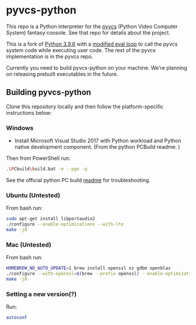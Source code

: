 # pyvcs-python

This repo is a Python interpreter for the [pyvcs](https://github.com/docmarionum1/pyvcs)
(Python Video Computer System) fantasy console. See that repo for details about the project.

This is a fork of [Python 3.9.6](https://github.com/python/cpython/tree/v3.9.6) with a
[modified eval loop](https://github.com/docmarionum1/pyvcs-python/blob/pyvcs/Python/ceval.c#L1009)
to call the pyvcs system code while executing user code. The rest of the pyvcs implementation is
in the pyvcs repo.

Currently you need to build pyvcs-python on your machine. We're planning on releasing prebuilt
executables in the future.

## Building pyvcs-python


Clone this repository locally and then follow the platform-specific instructions below:

### Windows

- Install Microsoft Visual Studio 2017 with Python workload and
Python native development component.
(From the python PCBuild readme: )

Then from PowerShell run:
```bash
.\PCbuild\build.bat -e --pgo -q
```

See the official python PC build
[readme](https://github.com/docmarionum1/pyvcs-python/blob/pyvcs/PCbuild/readme.txt) for
troubleshooting.

### Ubuntu (Untested)

From bash run:
```bash
sudo apt-get install libportaudio2
./configure --enable-optimizations --with-lto
make -j8
```

### Mac (Untested)

From bash run:
```bash
HOMEBREW_NO_AUTO_UPDATE=1 brew install openssl xz gdbm openblas
./configure --with-openssl=$(brew --prefix openssl) --enable-optimizations --with-lto
make -j8
```


### Setting a new version(?)

Run:
```bash
autoconf
```
